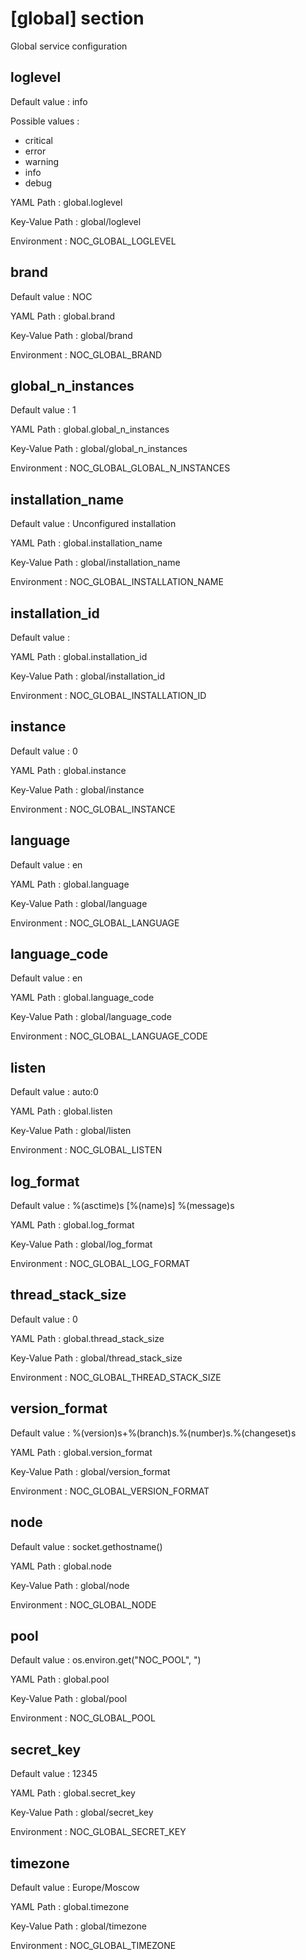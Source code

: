 # [global] section
Global service configuration

## loglevel

Default value
:   info

Possible values
:
* critical
* error
* warning
* info
* debug

YAML Path
:   global.loglevel

Key-Value Path
:   global/loglevel

Environment
:   NOC_GLOBAL_LOGLEVEL

## brand

Default value
:   NOC

YAML Path
:   global.brand

Key-Value Path
:   global/brand

Environment
:   NOC_GLOBAL_BRAND

## global_n_instances

Default value
:   1

YAML Path
:   global.global_n_instances

Key-Value Path
:   global/global_n_instances

Environment
:   NOC_GLOBAL_GLOBAL_N_INSTANCES

## installation_name

Default value
:   Unconfigured installation

YAML Path
:   global.installation_name

Key-Value Path
:   global/installation_name

Environment
:   NOC_GLOBAL_INSTALLATION_NAME

## installation_id

Default value
:   

YAML Path
:   global.installation_id

Key-Value Path
:   global/installation_id

Environment
:   NOC_GLOBAL_INSTALLATION_ID

## instance

Default value
:   0

YAML Path
:   global.instance

Key-Value Path
:   global/instance

Environment
:   NOC_GLOBAL_INSTANCE

## language

Default value
:   en

YAML Path
:   global.language

Key-Value Path
:   global/language

Environment
:   NOC_GLOBAL_LANGUAGE

## language_code

Default value
:   en

YAML Path
:   global.language_code

Key-Value Path
:   global/language_code

Environment
:   NOC_GLOBAL_LANGUAGE_CODE

## listen

Default value
:   auto:0

YAML Path
:   global.listen

Key-Value Path
:   global/listen

Environment
:   NOC_GLOBAL_LISTEN

## log_format

Default value
:   %(asctime)s [%(name)s] %(message)s

YAML Path
:   global.log_format

Key-Value Path
:   global/log_format

Environment
:   NOC_GLOBAL_LOG_FORMAT

## thread_stack_size

Default value
:   0

YAML Path
:   global.thread_stack_size

Key-Value Path
:   global/thread_stack_size

Environment
:   NOC_GLOBAL_THREAD_STACK_SIZE

## version_format

Default value
:   %(version)s+%(branch)s.%(number)s.%(changeset)s

YAML Path
:   global.version_format

Key-Value Path
:   global/version_format

Environment
:   NOC_GLOBAL_VERSION_FORMAT

## node

Default value
:   socket.gethostname()

YAML Path
:   global.node

Key-Value Path
:   global/node

Environment
:   NOC_GLOBAL_NODE

## pool

Default value
:   os.environ.get("NOC_POOL", ")

YAML Path
:   global.pool

Key-Value Path
:   global/pool

Environment
:   NOC_GLOBAL_POOL

## secret_key

Default value
:   12345

YAML Path
:   global.secret_key

Key-Value Path
:   global/secret_key

Environment
:   NOC_GLOBAL_SECRET_KEY

## timezone

Default value
:   Europe/Moscow

YAML Path
:   global.timezone

Key-Value Path
:   global/timezone

Environment
:   NOC_GLOBAL_TIMEZONE
